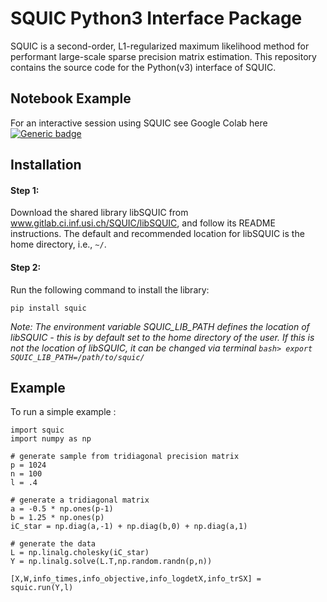 # SQUIC Python3 Interface Package

SQUIC is a second-order, L1-regularized maximum likelihood method for performant large-scale sparse precision matrix estimation. This repository contains the source code for the Python(v3) interface of SQUIC. 


## Notebook Example
For an interactive session using SQUIC see Google Colab here
[![Generic badge](https://img.shields.io/badge/jupyter%20nbviewer-DDSG-green)](https://colab.research.google.com/drive/1iQB5hz07UMd5C1PR3w3xM3306BVcFGiO?usp=sharing)

## Installation

#### Step 1:
Download the shared library libSQUIC from www.gitlab.ci.inf.usi.ch/SQUIC/libSQUIC, and follow its README instructions. The default and recommended location for libSQUIC is the home directory, i.e., ``~/``.

#### Step 2:
Run the following command to install the library:
```angular2
pip install squic
```
_Note: The environment variable SQUIC_LIB_PATH defines the location of libSQUIC - this is by default set to the home directory of the user. If this is not the location of libSQUIC, it can be changed via terminal ``bash> export SQUIC_LIB_PATH=/path/to/squic/``_

## Example

To run a simple example :

```angular2
import squic
import numpy as np

# generate sample from tridiagonal precision matrix
p = 1024
n = 100
l = .4

# generate a tridiagonal matrix
a = -0.5 * np.ones(p-1)
b = 1.25 * np.ones(p)
iC_star = np.diag(a,-1) + np.diag(b,0) + np.diag(a,1)

# generate the data
L = np.linalg.cholesky(iC_star)
Y = np.linalg.solve(L.T,np.random.randn(p,n))

[X,W,info_times,info_objective,info_logdetX,info_trSX] = squic.run(Y,l)
```
